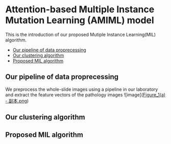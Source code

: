 #  Attention-based Multiple Instance Mutation Learning (AMIML) model
This is the introduction of our proposed Mutiple Instance Learning(MIL) algorithm.

* [Our pipeline of data proprecessing](Pipeline)
* [Our clustering algorithm](前端相关书籍)
* [Proposed MIL algorithm](cc相关书籍)


## Our pipeline of data proprecessing
We preprocess the whole-slide images using a pipeline in our laboratory and extract the feature vectors of the pathology images
![image]([Figure_1(a) - 副本.png](https://github.com/Boomwwe/AMIML/blob/main/Figure/Figure_1(a).png))

## Our clustering algorithm

## Proposed MIL algorithm


